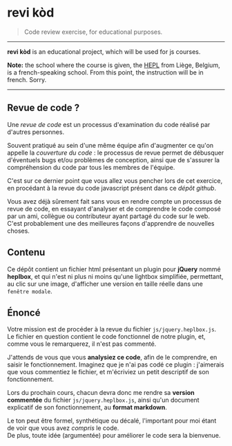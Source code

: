 # revi kòd

> Code review exercise, for educational purposes.

* * *

**revi kòd** is an educational project, which will be used for js courses.

**Note:** the school where the course is given, the [HEPL](http://www.provincedeliege.be/hauteecole) from Liège, Belgium, is a french-speaking school. From this point, the instruction will be in french. Sorry.

* * *

## Revue de code ?

Une *revue de code* est un processus d'examination du code réalisé par d'autres personnes. 

Souvent pratiqué au sein d'une même équipe afin d'augmenter ce qu'on appelle la *couverture du code* : le processus de revue permet de débusquer d'éventuels bugs et/ou problèmes de conception, ainsi que de s'assurer la compréhension du code par tous les membres de l'équipe.

C'est sur ce dernier point que vous allez vous pencher lors de cet exercice, en procédant à la revue du code javascript présent dans ce *dépôt github*.

Vous avez déjà sûrement fait sans vous en rendre compte un processus de revue de code, en essayant d'analyser et de comprendre le code composé par un ami, collègue ou contributeur ayant partagé du code sur le web.  
C'est probablement une des meilleures façons d'apprendre de nouvelles choses.

## Contenu

Ce dépôt contient un fichier html présentant un plugin pour **jQuery** nommé **heplbox**, et qui n'est ni plus ni moins qu'une lightbox simplifiée, permettant, au clic sur une image, d'afficher une version en taille réelle dans une `fenêtre modale`.

## Énoncé

Votre mission est de procéder à la revue du fichier `js/jquery.heplbox.js`.  
Le fichier en question contient le code fonctionnel de notre plugin, et, comme vous le remarquerez, il n'est pas commenté.

J'attends de vous que vous **analysiez ce code**, afin de le comprendre, en saisir le fonctionnement. Imaginez que je n'ai pas codé ce plugin : j'aimerais que vous commentiez le fichier, et m'écriviez un petit descriptif de son fonctionnement.

Lors du prochain cours, chacun devra donc me rendre sa **version commentée** du fichier `js/jquery.heplbox.js`, ainsi qu'un document explicatif de son fonctionnement, au **format markdown**.

Le ton peut être formel, synthétique ou décalé, l'important pour moi étant de voir que vous avez *compris* le code.  
De plus, toute idée (argumentée) pour améliorer le code sera la bienvenue.
